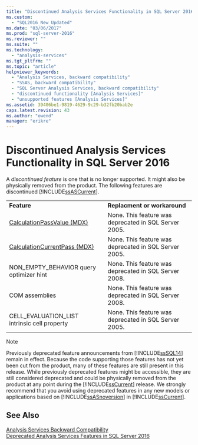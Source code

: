 ```yaml
---
title: "Discontinued Analysis Services Functionality in SQL Server 2016 | Microsoft Docs"
ms.custom: 
  - "SQL2016_New_Updated"
ms.date: "03/06/2017"
ms.prod: "sql-server-2016"
ms.reviewer: ""
ms.suite: ""
ms.technology: 
  - "analysis-services"
ms.tgt_pltfrm: ""
ms.topic: "article"
helpviewer_keywords: 
  - "Analysis Services, backward compatibility"
  - "SSAS, backward compatibility"
  - "SQL Server Analysis Services, backward compatibility"
  - "discontinued functionality [Analysis Services]"
  - "unsupported features [Analysis Services]"
ms.assetid: 39406be1-9819-4629-9c29-b32fb20bab2e
caps.latest.revision: 43
ms.author: "owend"
manager: "erikre"
---
```

# Discontinued Analysis Services Functionality in SQL Server 2016
  A *discontinued feature* is one that is no longer supported. It might also be physically removed from the product. The following features are discontinued [!INCLUDE[ssASCurrent](../a9notintoc/includes/ssascurrent-md.md)].  
  
|||  
|-|-|  
|**Feature**|**Replacment or workaround**|  
|[CalculationPassValue &#40;MDX&#41;](../mdx/calculationpassvalue-mdx.md)|None. This feature was deprecated in SQL Server 2005.|  
|[CalculationCurrentPass &#40;MDX&#41;](../mdx/calculationcurrentpass-mdx.md)|None. This feature was deprecated in SQL Server 2005.|  
|NON_EMPTY_BEHAVIOR query optimizer hint|None. This feature was deprecated in SQL Server 2008.|  
|COM assemblies|None. This feature was deprecated in SQL Server 2008.|  
|CELL_EVALUATION_LIST intrinsic cell property|None. This feature was deprecated in SQL Server 2005.|  
  
> [!NOTE]  
>  Previously deprecated feature announcements from [!INCLUDE[ssSQL14](../a9notintoc/includes/sssql14-md.md)] remain in effect. Because the code supporting those features has not yet been cut from the product, many  of these features are still present in this release. While previously deprecated features might be accessible, they are still considered deprecated and could be physically removed from the product at any point during the [!INCLUDE[ssCurrent](../a9notintoc/includes/sscurrent-md.md)] release. We strongly recommend that you avoid using deprecated features in any new models or applications based on [!INCLUDE[ssASnoversion](../a9notintoc/includes/ssasnoversion-md.md)] in [!INCLUDE[ssCurrent](../a9notintoc/includes/sscurrent-md.md)].  
  
## See Also  
 [Analysis Services Backward Compatibility](../analysis-services/analysis-services-backward-compatibility.md)   
 [Deprecated Analysis Services Features in SQL Server 2016](../analysis-services/deprecated-analysis-services-features-in-sql-server-2016.md)  
  
  